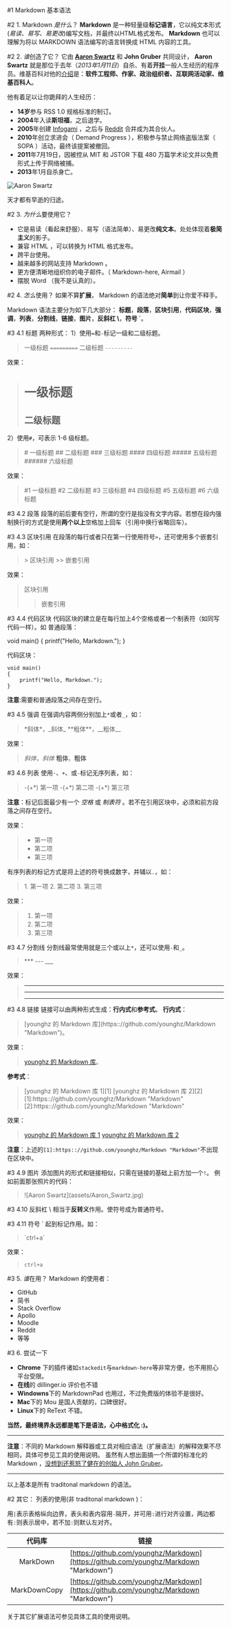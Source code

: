 #1 Markdown 基本语法
>
#2 1. Markdown *是什么*？
**Markdown** 是一种轻量级**标记语言**，它以纯文本形式(*易读、易写、易更改*)编写文档，并最终以HTML格式发布。
**Markdown** 也可以理解为将以 MARKDOWN 语法编写的语言转换成 HTML 内容的工具。

#2 2. *谁*创造了它？
它由 [**Aaron Swartz**](http://www.aaronsw.com/) 和 **John Gruber** 共同设计， **Aaron Swartz** 就是那位于去年（*2013年1月11日*）自杀、有着**开挂**一般人生经历的程序员。维基百科对他的[介绍](http://zh.wikipedia.org/wiki/%E4%BA%9A%E4%BC%A6%C2%B7%E6%96%AF%E6%B2%83%E8%8C%A8)是：**软件工程师、作家、政治组织者、互联网活动家、维基百科人**。

他有着足以让你跪拜的人生经历：
+ **14岁**参与 RSS 1.0 规格标准的制订。
+ **2004**年入读**斯坦福**，之后退学。
+ **2005**年创建 [Infogami](http://infogami.org/) ，之后与 [Reddit](http://www.reddit.com/) 合并成为其合伙人。
+ **2010**年创立求进会（ Demand Progress ），积极参与禁止网络盗版法案（ SOPA ）活动，最终该提案被撤回。
+ **2011**年7月19日，因被控从 MIT 和 JSTOR 下载 480 万篇学术论文并以免费形式上传于网络被捕。
+ **2013**年1月自杀身亡。

![Aaron Swartz](assets/Aaron_Swartz.jpg)

天才都有早逝的归途。

#2 3. *为什么*要使用它？
+ 它是易读（看起来舒服）、易写（语法简单）、易更改**纯文本**。处处体现着**极简主义**的影子。
+ 兼容 HTML ，可以转换为 HTML 格式发布。
+ 跨平台使用。
+ 越来越多的网站支持 Markdown 。
+ 更方便清晰地组织你的电子邮件。（ Markdown-here, Airmail ）
+ 摆脱 Word （我不是认真的）。

#2 4. *怎么*使用？
如果不算**扩展**， Markdown 的语法绝对**简单**到让你爱不释手。

Markdown 语法主要分为如下几大部分：
**标题**，**段落**，**区块引用**，**代码区块**，**强调**，**列表**，**分割线**，**链接**，**图片**，**反斜杠 \\**，**符号 `**。

#3 4.1 标题
两种形式：
1）使用`=`和`-`标记一级和二级标题。
> 一级标题
> `=========`
> 二级标题
> `---------`

效果：
> 一级标题
> =========
> 二级标题
> ---------

2）使用`#`，可表示 1-6 级标题。
> \# 一级标题
> \## 二级标题
> \### 三级标题
> \#### 四级标题
> \##### 五级标题
> \###### 六级标题

效果：
> #1 一级标题
> #2 二级标题
> #3 三级标题
> #4 四级标题
> #5 五级标题
> #6 六级标题

#3 4.2 段落
段落的前后要有空行，所谓的空行是指没有文字内容。若想在段内强制换行的方式是使用**两个以上**空格加上回车（引用中换行省略回车）。

#3 4.3 区块引用
在段落的每行或者只在第一行使用符号`>`，还可使用多个嵌套引用，如：
> \> 区块引用
> \>> 嵌套引用

效果：
> 区块引用
>> 嵌套引用

#3 4.4 代码区块
代码区块的建立是在每行加上4个空格或者一个制表符（如同写代码一样）。如
普通段落：

void main()
{
    printf("Hello, Markdown.");
}

代码区块：

    void main()
    {
        printf("Hello, Markdown.");
    }

**注意**:需要和普通段落之间存在空行。

#3 4.5 强调
在强调内容两侧分别加上`*`或者`_`，如：
> \*斜体\*，\_斜体\_
> \*\*粗体\*\*，\_\_粗体\_\_

效果：
> *斜体*，_斜体_
> **粗体**，__粗体__

#3 4.6 列表
使用`·`、`+`、或`-`标记无序列表，如：
> \-(+\*) 第一项
> \-(+\*) 第二项
> \-(+\*) 第三项

**注意**：标记后面最少有一个 _空格_ 或 _制表符_ 。若不在引用区块中，必须和前方段落之间存在空行。

效果：
> + 第一项
> + 第二项
> + 第三项

有序列表的标记方式是将上述的符号换成数字，并辅以`.`，如：
> 1\. 第一项
> 2\. 第二项
> 3\. 第三项

效果：
> 1. 第一项
> 2. 第二项
> 3. 第三项

#3 4.7 分割线
分割线最常使用就是三个或以上`*`，还可以使用`-`和`_`。

> \*\*\*
> \-\-\-
> \_\_\_

效果：

> ***
> ---
> ___

#3 4.8 链接
链接可以由两种形式生成：**行内式**和**参考式**。
**行内式**：
> \[younghz 的 Markdown 库\]\(https:://github.com/younghz/Markdown "Markdown"\)。

效果：
> [younghz 的 Markdown 库](https:://github.com/younghz/Markdown "Markdown")。

**参考式**：
> \[younghz 的 Markdown 库 1\]\[1\]
> \[younghz 的 Markdown 库 2\]\[2\]
> \[1\]:https:://github.com/younghz/Markdown "Markdown"
> \[2\]:https:://github.com/younghz/Markdown "Markdown"

效果：
> [younghz 的 Markdown 库 1][1]
> [younghz 的 Markdown 库 2][2]

[1]: https:://github.com/younghz/Markdown "Markdown"
[2]: https:://github.com/younghz/Markdown "Markdown"

**注意**：上述的`[1]:https:://github.com/younghz/Markdown "Markdown"`不出现在区块中。

#3 4.9 图片
添加图片的形式和链接相似，只需在链接的基础上前方加一个`!`。
例如前面那张照片的代码：
> \!\[Aaron Swartz\]\(assets/Aaron_Swartz.jpg\)

#3 4.10 反斜杠 \\
相当于**反转义**作用。使符号成为普通符号。

#3 4.11 符号 \`
起到标记作用。如：
>\`ctrl+a\`

效果：
>`ctrl+a`

#3 5. *谁*在用？
Markdown 的使用者：
+ GitHub
+ 简书
+ Stack Overflow
+ Apollo
+ Moodle
+ Reddit
+ 等等

#3 6. 尝试一下
+ **Chrome** 下的插件诸如`stackedit`与`markdown-here`等非常方便，也不用担心平台受限。
+ **在线**的 dillinger.io 评价也不错
+ **Windowns**下的 MarkdownPad 也用过，不过免费版的体验不是很好。
+ **Mac**下的 Mou 是国人贡献的，口碑很好。
+ **Linux**下的 ReText 不错。

**当然，最终境界永远都是笔下是语法，心中格式化 :)。**

****
**注意**：不同的 Markdown 解释器或工具对相应语法（扩展语法）的解释效果不尽相同，具体可参见工具的使用说明。
虽然有人想出面搞一个所谓的标准化的 Markdown ，[没想到还惹怒了健在的创始人 John Gruber](http://blog.codinghorror.com/standard-markdown-is-now-common-markdown/)。
****
以上基本是所有 traditonal markdown 的语法。

#2 其它：
列表的使用(非 traditonal markdown )：

用`|`表示表格纵向边界，表头和表内容用`-`隔开，并可用`:`进行对齐设置，两边都有`:`则表示居中，若不加`:`则默认左对齐。

|代码库                              |链接                                |
|:------------------------------------:|------------------------------------|
|MarkDown                              |[https://github.com/younghz/Markdown](https://github.com/younghz/Markdown "Markdown")|
|MarkDownCopy                              |[https://github.com/younghz/Markdown](https://github.com/younghz/Markdown "Markdown")|


关于其它扩展语法可参见具体工具的使用说明。
